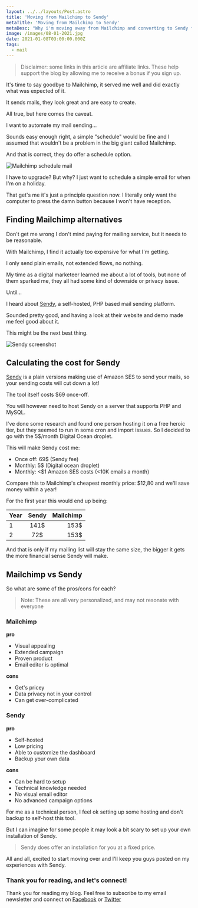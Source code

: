 ```yaml
---
layout: ../../layouts/Post.astro
title: 'Moving from Mailchimp to Sendy'
metaTitle: 'Moving from Mailchimp to Sendy'
metaDesc: "Why i'm moving away from Mailchimp and converting to Sendy for my Mailing list."
image: /images/08-01-2021.jpg
date: 2021-01-08T03:00:00.000Z
tags:
  - mail
---
```


> Disclaimer: some links in this article are affiliate links. These help support the blog by allowing me to receive a bonus if you sign up.

It's time to say goodbye to Mailchimp, it served me well and did exactly what was expected of it.

It sends mails, they look great and are easy to create.

All true, but here comes the caveat.

I want to automate my mail sending...

Sounds easy enough right, a simple "schedule" would be fine and I assumed that wouldn't be a problem in the big giant called Mailchimp.

And that is correct, they do offer a schedule option.

![Mailchimp schedule mail](https://cdn.hashnode.com/res/hashnode/image/upload/v1609573347121/2_ce17l25.png)

I have to upgrade? But why? I just want to schedule a simple email for when I'm on a holiday.

That get's me it's just a principle question now. I literally only want the computer to press the damn button because I won't have reception.

## Finding Mailchimp alternatives

Don't get me wrong I don't mind paying for mailing service, but it needs to be reasonable.

With Mailchimp, I find it actually too expensive for what I'm getting.

I only send plain emails, not extended flows, no nothing.

My time as a digital marketeer learned me about a lot of tools, but none of them sparked me, they all had some kind of downside or privacy issue.

Until...

I heard about [Sendy](https://sendy.co/?ref=Y7kyy), a self-hosted, PHP based mail sending platform.

Sounded pretty good, and having a look at their website and demo made me feel good about it.

This might be the next best thing.

![Sendy screenshot](https://cdn.hashnode.com/res/hashnode/image/upload/v1609574544882/ctxRBMFAt.png)

## Calculating the cost for Sendy

[Sendy](https://sendy.co/?ref=Y7kyy) is a plain versions making use of Amazon SES to send your mails, so your sending costs will cut down a lot!

The tool itself costs \$69 once-off.

You will however need to host Sendy on a server that supports PHP and MySQL.

I've done some research and found one person hosting it on a free heroic tier, but they seemed to run in some cron and import issues. So I decided to go with the 5\$/month Digital Ocean droplet.

This will make Sendy cost me:

- Once off: 69\$ (Sendy fee)
- Monthly: 5\$ (Digital ocean droplet)
- Monthly: \<\$1 Amazon SES costs (\<10K emails a month)

Compare this to Mailchimp's cheapest monthly price: \$12,80 and we'll save money within a year!

For the first year this would end up being:

| Year | Sendy | Mailchimp |
| ---- | :---: | --------: |
| 1    | 141\$ |     153\$ |
| 2    | 72\$  |     153\$ |

And that is only if my mailing list will stay the same size, the bigger it gets the more financial sense Sendy will make.

## Mailchimp vs Sendy

So what are some of the pros/cons for each?

> Note: These are all very personalized, and may not resonate with everyone

### Mailchimp

**pro**

- Visual appealing
- Extended campaign
- Proven product
- Email editor is optimal

**cons**

- Get's pricey
- Data privacy not in your control
- Can get over-complicated

### Sendy

**pro**

- Self-hosted
- Low pricing
- Able to customize the dashboard
- Backup your own data

**cons**

- Can be hard to setup
- Technical knowledge needed
- No visual email editor
- No advanced campaign options

For me as a technical person, I feel ok setting up some hosting and don't backup to self-host this tool.

But I can imagine for some people it may look a bit scary to set up your own installation of Sendy.

> Sendy does offer an installation for you at a fixed price.

All and all, excited to start moving over and I'll keep you guys posted on my experiences with Sendy.

### Thank you for reading, and let's connect!

Thank you for reading my blog. Feel free to subscribe to my email newsletter and connect on [Facebook](https://www.facebook.com/DailyDevTipsBlog) or [Twitter](https://twitter.com/DailyDevTips1)
